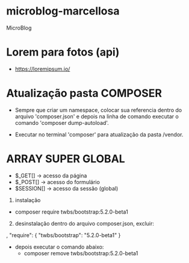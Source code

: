 # microblog-marcellosa
 MicroBlog

# Lorem para fotos (api)
- https://loremipsum.io/

# Atualização pasta COMPOSER
- Sempre que criar um namespace, colocar sua referencia dentro do arquivo 'composer.json' e depois na linha de comando executar o comando 'composer dump-autoload'.

- Executar no terminal 'composer' para atualização da pasta /vendor.

# ARRAY SUPER GLOBAL
 - $_GET[] -> acesso da página
 - $_POST[] -> acesso do formulário
 - $SESSION[] -> acesso da sessão (global)

 1) instalação
- composer require twbs/bootstrap:5.2.0-beta1

2) desinstalação
dentro do arquivo composer.json, excluir:

,
    "require": {
        "twbs/bootstrap": "5.2.0-beta1"
    }
- depois executar o comando abaixo:
    - composer remove twbs/bootstrap:5.2.0-beta1